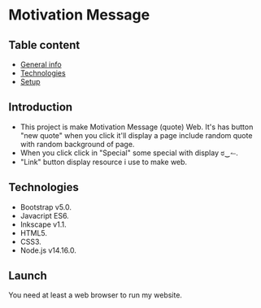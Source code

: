 # Motivation Message

## Table content

- [General info](#general-info)
- [Technologies](#technologies)
- [Setup](#setup)

## Introduction

- This project is make Motivation Message (quote) Web. It's has button "new quote" when you click it'll display a page include random quote with random background of page.
- When you click click in "Special" some special with display ಠ‿↼.
- "Link" button display resource i use to make web.

## Technologies

- Bootstrap v5.0.
- Javacript ES6.
- Inkscape v1.1.
- HTML5.
- CSS3.
- Node.js v14.16.0.

## Launch

You need at least a web browser to run my website.
